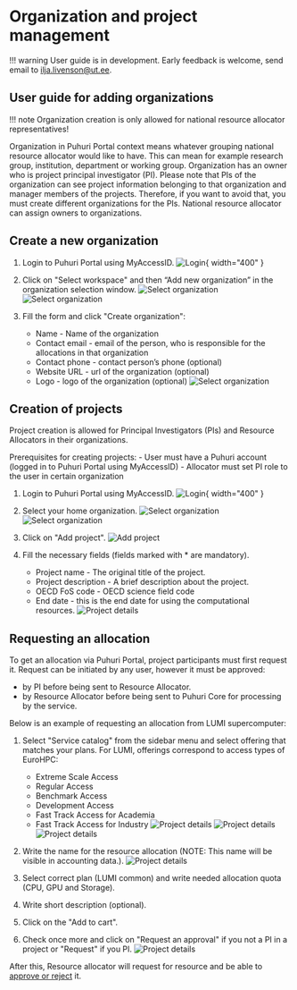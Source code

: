 # Organization and project management

!!! warning
    User guide is in development. Early feedback is welcome, send email to ilja.livenson@ut.ee.


## User guide for adding organizations

!!! note
    Organization creation is only allowed for national resource allocator representatives!

Organization in Puhuri Portal context means whatever grouping national resource allocator would like to have.
This can mean for example research group, institution, department or working group. Organization has an owner
who is project principal investigator (PI). Please note that PIs of the organization can see project information belonging to that organization and manager members of the projects. Therefore, if you want to avoid that, you must create different organizations for the PIs. National resource allocator can assign owners to organizations.

## Create a new organization 

1. Login to Puhuri Portal using MyAccessID.
   ![Login](../../assets/Login.PNG){ width="400" }

2. Click on "Select workspace" and then “Add new organization” in the organization selection window.
   ![Select organization](../../assets/Select%20workspace.PNG)
   ![Select organization](../../assets/Add_organization.PNG)

3. Fill the form and click "Create organization":
    - Name - Name of the organization
    - Contact email - email of the person, who is responsible for the allocations in that organization
    - Contact phone - contact person’s phone (optional)
    - Website URL - url of the organization (optional)
    - Logo - logo of the organization (optional)
   ![Select organization](../../assets/Add_organization_data.PNG)


## Creation of projects

Project creation is allowed for Principal Investigators (PIs) and Resource Allocators in their organizations.

Prerequisites for creating projects:
    - User must have a Puhuri account (logged in to Puhuri Portal using MyAccessID)
    - Allocator must set PI role to the user in certain organization

1. Login to Puhuri Portal using MyAccessID.
   ![Login](../../assets/Login.PNG){ width="400" }

2. Select your home organization.
   ![Select organization](../../assets/Select%20workspace.PNG)
   ![Select organization](../../assets/Select%20workspace_1.PNG)

3. Click on "Add project".
   ![Add project](../../assets/Add%20project.PNG)

4. Fill the necessary fields (fields marked with * are mandatory).

    - Project name - The original title of the project.
    - Project description - A brief description about the project.
    - OECD FoS code - OECD science field code
    - End date - this is the end date for using the computational resources.
   ![Project details](../../assets/Create_prj_new.PNG)


## Requesting an allocation

To get an allocation via Puhuri Portal, project participants must first request it.
Request can be initiated by any user, however it must be approved:

 - by PI before being sent to Resource Allocator.
 - by Resource Allocator before being sent to Puhuri Core for processing by the service.

Below is an example of requesting an allocation from LUMI supercomputer:

1. Select "Service catalog" from the sidebar menu and select offering that matches your plans.
   For LUMI, offerings correspond to access types of EuroHPC:
    - Extreme Scale Access
    - Regular Access
    - Benchmark Access
    - Development Access
    - Fast Track Access for Academia
    - Fast Track Access for Industry
  ![Project details](../../assets/Service%20catalog.PNG)
  ![Project details](../../assets/LUMI%20resource.PNG)
  ![Project details](../../assets/Available%20resources.PNG)

2. Write the name for the resource allocation (NOTE: This name will be visible in accounting data.).
   ![Project details](../../assets/Offering_conf.PNG)

3. Select correct plan (LUMI common) and write needed allocation quota (CPU, GPU and Storage).

4. Write short description (optional).

5. Click on the "Add to cart".

6. Check once more and click on "Request an approval" if you not a PI in a project or "Request" if you PI.
   ![Project details](../../assets/Approval%20request.PNG)

After this, Resource allocator will request for resource and be able to [approve or reject](project_approval.md) it.
